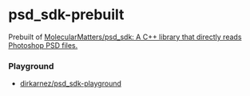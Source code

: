 psd_sdk-prebuilt
================
Prebuilt of [MolecularMatters/psd_sdk: A C++ library that directly reads Photoshop PSD files.](https://github.com/MolecularMatters/psd_sdk)

### Playground
- [dirkarnez/psd_sdk-playground](https://github.com/dirkarnez/psd_sdk-playground)